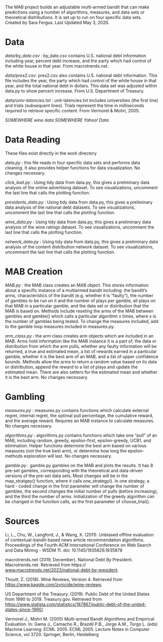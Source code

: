 The MAB project builds an adjustable multi-armed bandit that can make predictions using a number of algorithms, measures, and data sets or theoretical distributions. It is set up to run on four specific data sets. Created by Sara Fergus. Last Updated May 3, 2020.

# Data 
*data/by_date.csv* : by_date.csv contains U.S. national debt information including year, percent debt increase, and the party which had control of the white house in that year. From macrotrends.net.

*data/pres2.csv*: pres2.csv also contains U.S. national debt information. This file includes the year, the party which had control of the white house in that year, and the total national debt in dollars. This data set was adjusted within data.py to show percent increase. From U.S. Department of Treasury.

*data/univ-latencies.txt* : unit-latencies.txt includes universities (the first line) and trials (subsequent lines). Trials represent the time in milliseconds required to retrieve specific content. From Vermorel & Mohri, 2005. 

*SOMEWHERE wine data*
*SOMEWHERE Yahoo! Data*

# Data Reading
These files exist directly in the work directory

*data.py* : this file reads in four specific data sets and performs data cleaning. It also provides helper functions for data visualization. No changes necessary.

*click_bait.py* : Using tidy data from data.py, this gives a preliminary data analysis of the online advertising dataset. To see visualizations, uncomment the last line that calls the plotting function.

*presidents_data.py* : Using tidy data from data.py, this gives a preliminary data analysis of the national debt datasets. To see visualizations, uncomment the last line that calls the plotting function.

*wine_data.py* : Using tidy data from data.py, this gives a preliminary data analysis of the wine ratings dataset. To see visualizations, uncomment the last line that calls the plotting function.

*network_data.py* : Using tidy data from data.py, this gives a preliminary data analysis of the content distribution network dataset. To see visualizations, uncomment the last line that calls the plotting function.

# MAB Creation
*MAB.py* : the MAB class creates an MAB object. This stores information about a specific instance of a multiarmed bandit including: the bandit’s arms, characteristics of the bandit (e.g. whether it is “faulty”), the number of gambles to be run on it and the number of plays per gamble, all plays on that MAB in a particular gamble, and the data set or distribution that the MAB is based on. Methods include reseting the arms of the MAB between gambles and gamble() which calls a particular algorithm x times, where x is the number of gambles being tested. To change the measures included, add to the gamble loop measures included in measures.py.

*arm_class.py* : the arm class creates arm objects which are included in an MAB. Arms hold information like the MAB instance it is a part of, the data or distribution from which the arm pulls, whether any faulty information will be returned, a true and estimated mean, a list of rewards earned in a particular gamble, whether it is the best arm of an MAB, and a list of upper confidence bounds. Methods allow the arms to return a random value based on its data or distribution, append the reward to a list of plays and update the estimated mean. There are also setters for the estimated mean and whether it is the best arm. No changes necessary. 

# Gambling
*measures.py* : measures.py contains functions which calculate external regret, internal regret, the optimal pull percentage, the cumulative reward, and the average reward. Requires an MAB instance to calculate measures. No changes necessary. 

*algorithms.py* : algorithms.py contains functions which take one “pull” of an MAB, including random, greedy, epsilon-first, epsilon-greedy, UCB1, and elimination. Helper functions determine the best arm based on various measures (not the true best arm), or determine how long the epsilon-methods exploration will last. No changes necessary.

*gamble.py* : gamble.py gambles on the MAB and plots the results. It has 8 pre-set gambles, corresponding with the theoretical and data-driven versions of the pre-set data sets. Most changes will be in the map_stratgey() function, where it calls one_strategy(). In one strategy, a hard - coded change in the first parameter will change the number of gambles, the second changes the initial number of pulls (before increasing), and  the third the number of arms. Initialization of the greedy algorithm can be changed in the function calls, as the first parameter of choose_trial().

# Sources

Li, L., Chu, W., Langford, J., \& Wang, X. (2011). Unbiased offline evaluation of contextual-bandit-based news article recommendation algorithms. Proceedings of the Fourth ACM International Conference on Web Search and Data Mining - WSDM 11. doi: 10.1145/1935826.1935878

macrotrends.net (2019, December). National Debt By President. Macrotrends.net. Retrieved from https:// www.macrotrends.net/2023/national-debt-by-president.

Thoutt, Z. (2018). Wine Reviews, Version 4. Retrieved from https://www.kaggle.com/zynicide/wine-reviews.

US Department of the Treasury. (2019). Public Debt of the United States from 1990 to 2019. Treasury.gov. Retrieved from https://www.statista.com/statistics/187867/public-debt-of-the-united-states-since-1990/

Vermorel J., Mohri M. (2005) Multi-armed Bandit Algorithms and Empirical Evaluation. In: Gama J., Camacho R., Brazdil P.B., Jorge A.M., Torgo L. (eds) Machine Learning: ECML 2005. ECML 2005. Lecture Notes in Computer Science, vol 3720. Springer, Berlin, Heidelberg

